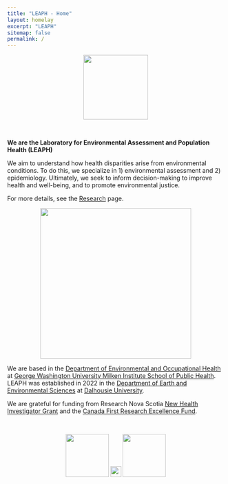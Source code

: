 ```yaml
---
title: "LEAPH - Home"
layout: homelay
excerpt: "LEAPH"
sitemap: false
permalink: /
---
```


<center>
<figure class="fourth">
  <img src="{{ site.url }}{{ site.baseurl }}/images/logo1.png" style="height: 150px">
</figure>
</center>
<br>

**We are the Laboratory for Environmental Assessment and Population Health (LEAPH)**

We aim to understand how health disparities arise from environmental conditions. To do this, we specialize in 1) environmental assessment and 2) epidemiology. Ultimately, we seek to inform decision-making to improve health and well-being, and to promote environmental justice. 

For more details, see the [Research](research) page.

<center>
<figure class="fourth">
  <img src="{{ site.url }}{{ site.baseurl }}/images/slider7001400/BanqUpl.jpg" style="width: 350px">
</figure>
</center>

We are based in the [Department of Environmental and Occupational Health](https://publichealth.gwu.edu/departments/environmental-and-occupational-health) at [George Washington University Milken Institute School of Public Health](https://publichealth.gwu.edu/). LEAPH was established in 2022 in the [Department of Earth and Environmental Sciences](https://www.dal.ca/faculty/science/earth-environmental-sciences.html) at [Dalhousie University](https://www.dal.ca/).

We are grateful for funding from Research Nova Scotia [New Health Investigator Grant](https://researchns.ca/2023/01/10/research-nova-scotia-supports-early-career-health-researchers-with-1-22-million-in-funding/) and the [Canada First Research Excellence Fund](https://www.ofi.ca/programs/transform-climate-action).

<br>
<center>
<figure class="fourth">
  <img src="{{ site.url }}{{ site.baseurl }}/images/logopic/researchNS.png" style="height: 100px">
  <img src="{{ site.url }}{{ site.baseurl }}/images/HD_transparent_picture.png" style="width: 25px">
  <img src="{{ site.url }}{{ site.baseurl }}/images/logopic/gwsph.png" style="height: 100px">
</figure>
</center>
<br>
<br>
